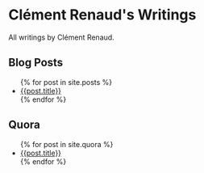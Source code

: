 # Clément Renaud's Writings

All writings by Clément Renaud.


## Blog Posts

<ul>
{% for post in site.posts %}
 <li><a href="{{post.url}}">{{post.title}}</a></li>
{% endfor %}
</ul>

## Quora

<ul>
{% for post in site.quora %}
 <li><a href="{{post.url}}">{{post.title}}</a></li>
{% endfor %}
</ul>
